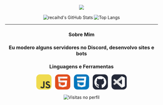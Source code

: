 <!-- redminzinhoosooooooooooo -->

<p align="center">
<img src="https://i.postimg.cc/TPgyW36W/recai.png" />
</p>



<div align="center">


<img src="https://github-readme-stats.vercel.app/api?username=recaihd&show_icons=true&theme=tokyonight&hide=prs,issues&count_private=true" height="180" alt="recaihd's GitHub Stats" />




<img src="https://github-readme-stats.vercel.app/api/top-langs/?username=recaihd&layout=compact&theme=tokyonight" height="180" alt="Top Langs" />

</div>

---
<h3 align="center">
Sobre Mim
</p>

<h3 align="center">

  Eu modero alguns servidores no Discord, desenvolvo sites e bots
</p>


<h3 align="center">
  Linguagens e Ferramentas
</h3>





<p align="center">
<img src="https://github.com/tandpfun/skill-icons/raw/main/icons/JavaScript.svg" height="50px">
&nbsp;
<img src="https://github.com/tandpfun/skill-icons/raw/main/icons/HTML.svg" height="50px">
&nbsp;
<img src="https://github.com/tandpfun/skill-icons/raw/main/icons/CSS.svg" height="50px">
&nbsp;
<img src="https://github.com/tandpfun/skill-icons/raw/main/icons/Github-Dark.svg" height="50px">
&nbsp;
<img src="https://github.com/tandpfun/skill-icons/raw/main/icons/VSCode-Dark.svg" height="50px">



</p>


<p align="center">
  <img src="https://komarev.com/ghpvc/?username=RecaiHD&style=flat-square&color=blue" alt="Visitas no perfil"/>
</p>
